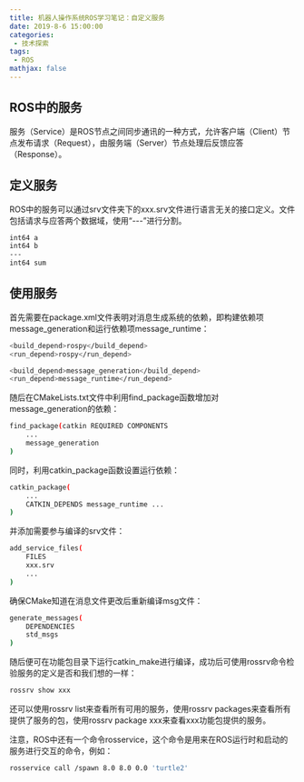 ```yaml
---
title: 机器人操作系统ROS学习笔记：自定义服务
date: 2019-8-6 15:00:00
categories:
 - 技术探索
tags: 
 - ROS
mathjax: false
---
```


## ROS中的服务

服务（Service）是ROS节点之间同步通讯的一种方式，允许客户端（Client）节点发布请求（Request），由服务端（Server）节点处理后反馈应答（Response）。

## 定义服务

ROS中的服务可以通过srv文件夹下的xxx.srv文件进行语言无关的接口定义。文件包括请求与应答两个数据域，使用“---”进行分割。

```bash
int64 a
int64 b
---
int64 sum
```

## 使用服务

首先需要在package.xml文件表明对消息生成系统的依赖，即构建依赖项message_generation和运行依赖项message_runtime：

```bash
<build_depend>rospy</build_depend>
<run_depend>rospy</run_depend>

<build_depend>message_generation</build_depend>
<run_depend>message_runtime</run_depend>
```

随后在CMakeLists.txt文件中利用find_package函数增加对message_generation的依赖：

```bash
find_package(catkin REQUIRED COMPONENTS
    ...
    message_generation
)
```

同时，利用catkin_package函数设置运行依赖：

```bash
catkin_package(
    ...
    CATKIN_DEPENDS message_runtime ...
)
```

并添加需要参与编译的srv文件：

```bash
add_service_files(
    FILES
    xxx.srv
    ...
)
```

确保CMake知道在消息文件更改后重新编译msg文件：

```bash
generate_messages(
    DEPENDENCIES
    std_msgs
)
```

随后便可在功能包目录下运行catkin_make进行编译，成功后可使用rossrv命令检验服务的定义是否和我们想的一样：

```bash
rossrv show xxx
```

还可以使用rossrv list来查看所有可用的服务，使用rossrv packages来查看所有提供了服务的包，使用rossrv package xxx来查看xxx功能包提供的服务。

注意，ROS中还有一个命令rosservice，这个命令是用来在ROS运行时和启动的服务进行交互的命令，例如：

```bash
rosservice call /spawn 8.0 8.0 0.0 'turtle2'
```

